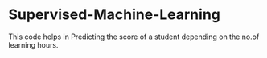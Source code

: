 # Supervised-Machine-Learning
This code helps in Predicting the score of a student depending on the no.of learning hours.
